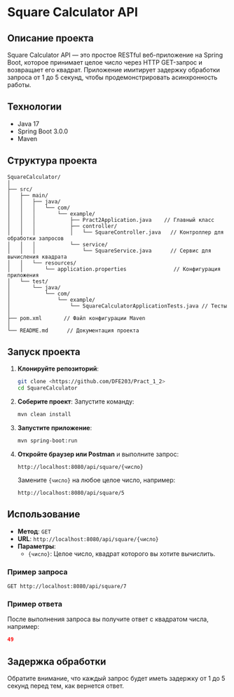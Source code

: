 # Square Calculator API

## Описание проекта

Square Calculator API — это простое RESTful веб-приложение на Spring Boot, которое принимает целое число через HTTP GET-запрос и возвращает его квадрат. Приложение имитирует задержку обработки запроса от 1 до 5 секунд, чтобы продемонстрировать асинхронность работы.

## Технологии

- Java 17
- Spring Boot 3.0.0
- Maven

## Структура проекта

```
SquareCalculator/
│
├── src/
│   ├── main/
│   │   ├── java/
│   │   │   └── com/
│   │   │       └── example/
│   │   │           ├── Pract2Application.java    // Главный класс
│   │   │           ├── controller/
│   │   │           │   └── SquareController.java   // Контроллер для обработки запросов
│   │   │           └── service/
│   │   │               └── SquareService.java      // Сервис для вычисления квадрата
│   │   └── resources/
│   │       └── application.properties               // Конфигурация приложения
│   └── test/
│       └── java/
│           └── com/
│               └── example/
│                   └── SquareCalculatorApplicationTests.java // Тесты
│
├── pom.xml       // Файл конфигурации Maven
│
└── README.md      // Документация проекта
```

## Запуск проекта

1. **Клонируйте репозиторий**:
   ```bash
   git clone <https://github.com/DFE203/Pract_1_2>
   cd SquareCalculator
   ```

2. **Соберите проект**:
   Запустите команду:
   ```bash
   mvn clean install
   ```

3. **Запустите приложение**:
   ```bash
   mvn spring-boot:run
   ```

4. **Откройте браузер или Postman** и выполните запрос:
   ```
   http://localhost:8080/api/square/{число}
   ```
   Замените `{число}` на любое целое число, например:
   ```
   http://localhost:8080/api/square/5
   ```

## Использование

- **Метод**: `GET`
- **URL**: `http://localhost:8080/api/square/{число}`
- **Параметры**:
  - `{число}`: Целое число, квадрат которого вы хотите вычислить.

### Пример запроса

```
GET http://localhost:8080/api/square/7
```

### Пример ответа

После выполнения запроса вы получите ответ с квадратом числа, например:

```json
49
```

## Задержка обработки

Обратите внимание, что каждый запрос будет иметь задержку от 1 до 5 секунд перед тем, как вернется ответ.

